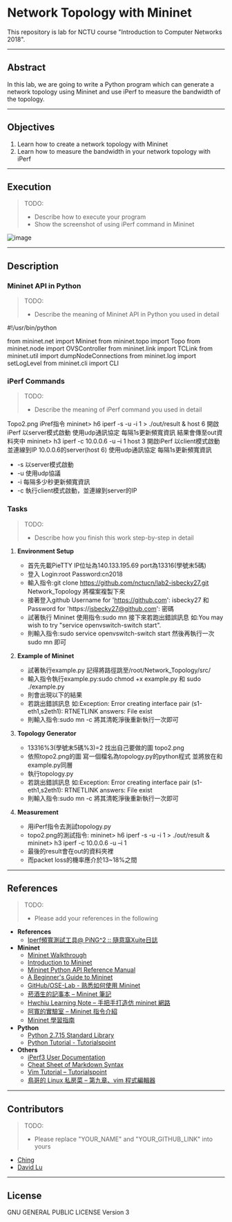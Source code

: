 # Network Topology with Mininet

This repository is lab for NCTU course "Introduction to Computer Networks 2018".

---
## Abstract

In this lab, we are going to write a Python program which can generate a network topology using Mininet and use iPerf to measure the bandwidth of the topology.

---
## Objectives

1. Learn how to create a network topology with Mininet
2. Learn how to measure the bandwidth in your network topology with iPerf

---
## Execution

> TODO: 
> * Describe how to execute your program
> * Show the screenshot of using iPerf command in Mininet

![image](https://github.com/nctucn/lab2-isbecky27/blob/master/result.jpg)
      
---
## Description

### Mininet API in Python

> TODO:
> * Describe the meaning of Mininet API in Python you used in detail

#!/usr/bin/python                                                                                                                                                        

from mininet.net import Mininet
from mininet.topo import Topo
from mininet.node import OVSController
from mininet.link import TCLink
from mininet.util import dumpNodeConnections
from mininet.log import setLogLevel 
from mininet.cli import CLI

### iPerf Commands

> TODO:
> * Describe the meaning of iPerf command you used in detail

Topo2.png iPref指令
mininet> h6 iperf -s -u -i 1 > ./out/result &
host 6 開啟iPerf 以server模式啟動 使用udp通訊協定 每隔1s更新頻寬資訊 結果會傳至out資料夾中
mininet> h3 iperf -c 10.0.0.6 -u –i 1
host 3 開啟iPerf 以client模式啟動 並連線到IP 10.0.0.6的server(host 6) 使用udp通訊協定 每隔1s更新頻寬資訊
   - -s 以server模式啟動
   - -u 使用udp協議
   - -i 每隔多少秒更新頻寬資訊
   - -c 執行client模式啟動，並連線到server的IP


### Tasks

> TODO:
> * Describe how you finish this work step-by-step in detail

1. **Environment Setup**
   - 首先先載PieTTY IP位址為140.133.195.69 port為13316(學號末5碼)
   - 登入 Login:root Password:cn2018
   - 輸入指令:git clone https://github.com/nctucn/lab2-isbecky27.git Network_Topology 將檔案複製下來
   - 接著登入github Username for 'https://github.com': isbecky27 
     和 Password for 'https://isbecky27@github.com': 密碼
   - 試著執行 Mininet 使用指令:sudo mn 接下來若跑出錯誤訊息
     如:You may wish to try "service openvswitch-switch start".
   - 則輸入指令:sudo service openvswitch-switch start 然後再執行一次 sudo mn 即可

2. **Example of Mininet**
   - 試著執行example.py 記得將路徑跳至/root/Network_Topology/src/
   - 輸入指令執行example.py:sudo chmod +x example.py 和 sudo ./example.py
   - 則會出現以下的結果
   - 若跳出錯誤訊息 如:Exception: Error creating interface pair (s1-eth1,s2eth1): 
                      RTNETLINK answers: File exist
   - 則輸入指令:sudo mn -c 將其清乾淨後重新執行一次即可

3. **Topology Generator**
   - 13316%3(學號末5碼%3)=2 找出自己要做的圖 topo2.png
   - 依照topo2.png的圖 寫一個檔名為topology.py的python程式 並將放在和example.py同層
   - 執行topology.py
   - 若跳出錯誤訊息 如:Exception: Error creating interface pair (s1-eth1,s2eth1):
                      RTNETLINK answers: File exist
   - 則輸入指令:sudo mn -c 將其清乾淨後重新執行一次即可

4. **Measurement**
   - 用iPerf指令去測試topology.py
   - topo2.png的測試指令: mininet> h6 iperf -s -u -i 1 > ./out/result &
                         mininet> h3 iperf -c 10.0.0.6 -u –i 1
   - 最後的result會在out的資料夾裡
   - 而packet loss的機率應介於13~18%之間

---
## References

> TODO: 
> * Please add your references in the following
* **References**
    * [Iperf頻寬測試工具@ PiNG^2 :: 隨意窩Xuite日誌](https://blog.xuite.net/u870q217/blog/31513614-Iperf%E9%A0%BB%E5%AF%AC%E6%B8%AC%E8%A9%A6%E5%B7%A5%E5%85%B7)
* **Mininet**
    * [Mininet Walkthrough](http://mininet.org/walkthrough/)
    * [Introduction to Mininet](https://github.com/mininet/mininet/wiki/Introduction-to-Mininet)
    * [Mininet Python API Reference Manual](http://mininet.org/api/annotated.html)
    * [A Beginner's Guide to Mininet](https://opensourceforu.com/2017/04/beginners-guide-mininet/)
    * [GitHub/OSE-Lab - 熟悉如何使用 Mininet](https://github.com/OSE-Lab/Learning-SDN/blob/master/Mininet/README.md)
    * [菸酒生的記事本 – Mininet 筆記](https://blog.laszlo.tw/?p=81)
    * [Hwchiu Learning Note – 手把手打造仿 mininet 網路](https://hwchiu.com/setup-mininet-like-environment.html)
    * [阿寬的實驗室 – Mininet 指令介紹](https://ting-kuan.blog/2017/11/09/%E3%80%90mininet%E6%8C%87%E4%BB%A4%E4%BB%8B%E7%B4%B9%E3%80%91/)
    * [Mininet 學習指南](https://www.sdnlab.com/11495.html)
* **Python**
    * [Python 2.7.15 Standard Library](https://docs.python.org/2/library/index.html)
    * [Python Tutorial - Tutorialspoint](https://www.tutorialspoint.com/python/)
* **Others**
    * [iPerf3 User Documentation](https://iperf.fr/iperf-doc.php#3doc)
    * [Cheat Sheet of Markdown Syntax](https://www.markdownguide.org/cheat-sheet)
    * [Vim Tutorial – Tutorialspoint](https://www.tutorialspoint.com/vim/index.htm)
    * [鳥哥的 Linux 私房菜 – 第九章、vim 程式編輯器](http://linux.vbird.org/linux_basic/0310vi.php)

---
## Contributors

> TODO:
> * Please replace "YOUR_NAME" and "YOUR_GITHUB_LINK" into yours

* [Ching](https://github.com/isbecky27)
* [David Lu](https://github.com/yungshenglu)

---
## License

GNU GENERAL PUBLIC LICENSE Version 3
